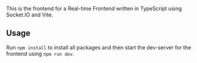 This is the frontend for a Real-time Frontend written in TypeScript using Socket.IO and Vite.

## Usage

Run `npm install` to install all packages and then start the dev-server for the frontend using `npm run dev`.
